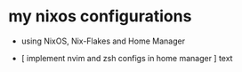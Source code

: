 # my nixos configurations

- using NixOS, Nix-Flakes and Home Manager

- [ implement nvim and zsh configs in home manager ] text

